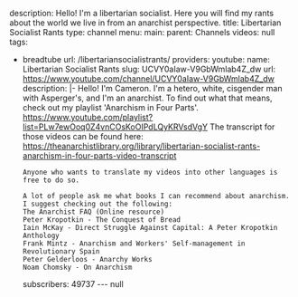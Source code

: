description: Hello! I'm a libertarian socialist. Here you will find my rants about
  the world we live in from an anarchist perspective.
title: Libertarian Socialist Rants
type: channel
menu:
  main:
    parent: Channels
videos: null
tags:
- breadtube
url: /libertariansocialistrants/
providers:
  youtube:
    name: Libertarian Socialist Rants
    slug: UCVY0aIaw-V9GbWmlab4Z_dw
    url: https://www.youtube.com/channel/UCVY0aIaw-V9GbWmlab4Z_dw
    description: |-
      Hello! I'm Cameron. I'm a hetero, white, cisgender man with Asperger's, and I'm an anarchist. To find out what that means, check out my playlist 'Anarchism in Four Parts'.
      https://www.youtube.com/playlist?list=PLw7ewOoq0Z4vnCOsKoOIPdLQyKRVsdVgY
      The transcript for those videos can be found here:
      https://theanarchistlibrary.org/library/libertarian-socialist-rants-anarchism-in-four-parts-video-transcript

      Anyone who wants to translate my videos into other languages is free to do so.

      A lot of people ask me what books I can recommend about anarchism. I suggest checking out the following:
      The Anarchist FAQ (Online resource)
      Peter Kropotkin - The Conquest of Bread
      Iain McKay - Direct Struggle Against Capital: A Peter Kropotkin Anthology
      Frank Mintz - Anarchism and Workers' Self-management in Revolutionary Spain
      Peter Gelderloos - Anarchy Works
      Noam Chomsky - On Anarchism
    subscribers: 49737
--- null
